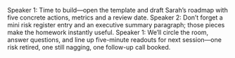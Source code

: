 Speaker 1: Time to build—open the template and draft Sarah’s roadmap with five concrete actions, metrics and a review date.
Speaker 2: Don’t forget a mini risk register entry and an executive summary paragraph; those pieces make the homework instantly useful.
Speaker 1: We’ll circle the room, answer questions, and line up five-minute readouts for next session—one risk retired, one still nagging, one follow-up call booked.

